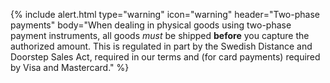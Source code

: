 {% include alert.html type="warning" icon="warning" header="Two-phase payments" 
body="When dealing in physical goods using two-phase payment instruments, all 
goods _must_ be shipped **before** you capture the authorized amount. This is 
regulated in part by the Swedish Distance and Doorstep Sales Act, required in 
our terms and (for card payments) required by Visa and Mastercard." %}
